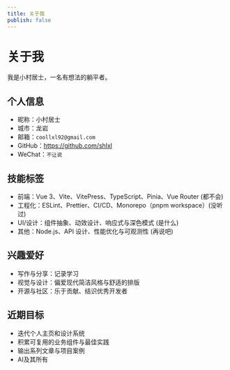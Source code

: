 ```yaml
---
title: 关于我
publish: false
---
```


# 关于我

我是小村居士，一名有想法的躺平者。

## 个人信息
- 昵称：小村居士
- 城市：龙岩
- 邮箱：`coollxl92@gmail.com`
- GitHub：<https://github.com/shlxl>
- WeChat：`不让说`

## 技能标签
- 前端：Vue 3、Vite、VitePress、TypeScript、Pinia、Vue Router (都不会)
- 工程化：ESLint、Prettier、CI/CD、Monorepo（pnpm workspace）(没听过)
- UI/设计：组件抽象、动效设计、响应式与深色模式 (是什么)
- 其他：Node.js、API 设计、性能优化与可观测性 (再说吧)

## 兴趣爱好
- 写作与分享：记录学习
- 视觉与设计：偏爱现代简洁风格与舒适的排版
- 开源与社区：乐于贡献、结识优秀开发者

## 近期目标
- 迭代个人主页和设计系统
- 积累可复用的业务组件与最佳实践
- 输出系列文章与项目案例
- AI及其所有
